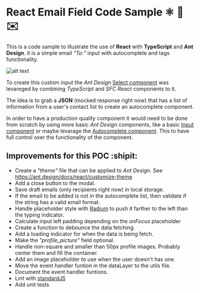 # React Email Field Code Sample ⚛️ 🐜 ✉️
This is a code sample to illustrate the use of **React** with **TypeScript** and **Ant Design**. it is a simple email *"To:"* input with autocomplete and tags functionality.

![alt text](https://i.imgur.com/yMcjLvm.png)

To create this custom input the *Ant Design* [Select component](https://ant.design/components/select/) was levareged by combining *TypeScript* and *SFC React* components to it.

The idea is to grab a **JSON** (mocked response right now) that has a list of information from a user's contact list to create an autocomplete component.

In order to have a production quality component it would need to be done from scratch by using more basic *Ant Design* components, like a basic [Input component](https://ant.design/components/input/) or maybe levarage the [Autocomplete component](https://ant.design/components/auto-complete/). This to have full control over the functionality of the component.

## Improvements for this POC :shipit:
- Create a *"theme"* file that can be applied to *Ant Design*. See https://ant.design/docs/react/customize-theme
- Add a close button to the modal.
- Save draft emails (only recipients right now) in local storage.
- If the email to be added is not in the autocomplete list, then validate if the string has a valid email format.
- Handle placeholder style with [Radium](https://github.com/FormidableLabs/radium/tree/master/docs/api#style-component) to push it farther to the left than the typing indicator.
- Calculate input left padding depending on the *onFocus* placeholder
- Create a function to debounce the data fetching.
- Add a loading indicator for when the data is being fetch.
- Make the *"profile_picture"* field optional.
- Handle non-square and smaller than 50px profile images. Probably center them and fill the container.
- Add an image placeholder to use when the user doesn't has one.
- Move the event handler funtion in the dataLayer to the utils file.
- Document the event handler funtions.
- Lint with [standardJS](https://standardjs.com/)
- Add unit tests
